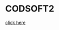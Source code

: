 # CODSOFT2
[click here](https://www.figma.com/proto/4r57kWpJz5wqlzW8xUyjUt/Untitled?page-id=0%3A1&type=design&node-id=33-45&viewport=-3081%2C-3673%2C1&t=2vg2Zhxm4Sz0RTyT-1&scaling=scale-down&mode=design)

